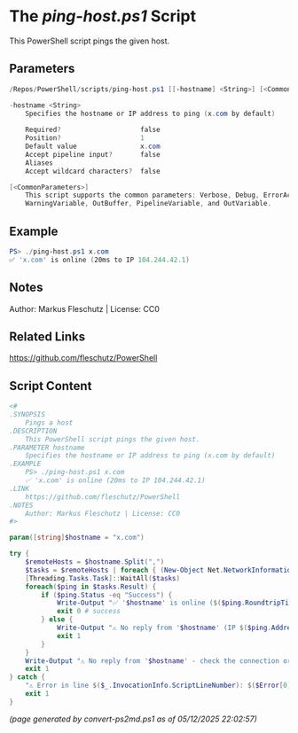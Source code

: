 The *ping-host.ps1* Script
===========================

This PowerShell script pings the given host.

Parameters
----------
```powershell
/Repos/PowerShell/scripts/ping-host.ps1 [[-hostname] <String>] [<CommonParameters>]

-hostname <String>
    Specifies the hostname or IP address to ping (x.com by default)
    
    Required?                    false
    Position?                    1
    Default value                x.com
    Accept pipeline input?       false
    Aliases                      
    Accept wildcard characters?  false

[<CommonParameters>]
    This script supports the common parameters: Verbose, Debug, ErrorAction, ErrorVariable, WarningAction, 
    WarningVariable, OutBuffer, PipelineVariable, and OutVariable.
```

Example
-------
```powershell
PS> ./ping-host.ps1 x.com
✅ 'x.com' is online (20ms to IP 104.244.42.1)

```

Notes
-----
Author: Markus Fleschutz | License: CC0

Related Links
-------------
https://github.com/fleschutz/PowerShell

Script Content
--------------
```powershell
<#
.SYNOPSIS
	Pings a host
.DESCRIPTION
	This PowerShell script pings the given host.
.PARAMETER hostname
	Specifies the hostname or IP address to ping (x.com by default)
.EXAMPLE
	PS> ./ping-host.ps1 x.com
	✅ 'x.com' is online (20ms to IP 104.244.42.1)
.LINK
	https://github.com/fleschutz/PowerShell
.NOTES
	Author: Markus Fleschutz | License: CC0
#>

param([string]$hostname = "x.com")

try {
	$remoteHosts = $hostname.Split(",")
	$tasks = $remoteHosts | foreach { (New-Object Net.NetworkInformation.Ping).SendPingAsync($_,5000) }
	[Threading.Tasks.Task]::WaitAll($tasks)
	foreach($ping in $tasks.Result) {
		if ($ping.Status -eq "Success") {
			Write-Output "✅ '$hostname' is online ($($ping.RoundtripTime / 2)ms to IP $($ping.Address))"
			exit 0 # success
		} else {
			Write-Output "⚠️ No reply from '$hostname' (IP $($ping.Address)) - check the connection or maybe the host is down."
			exit 1
		}
	}
	Write-Output "⚠️ No reply from '$hostname' - check the connection or maybe the host is down."
	exit 1
} catch {
	"⚠️ Error in line $($_.InvocationInfo.ScriptLineNumber): $($Error[0])"
	exit 1
}
```

*(page generated by convert-ps2md.ps1 as of 05/12/2025 22:02:57)*
